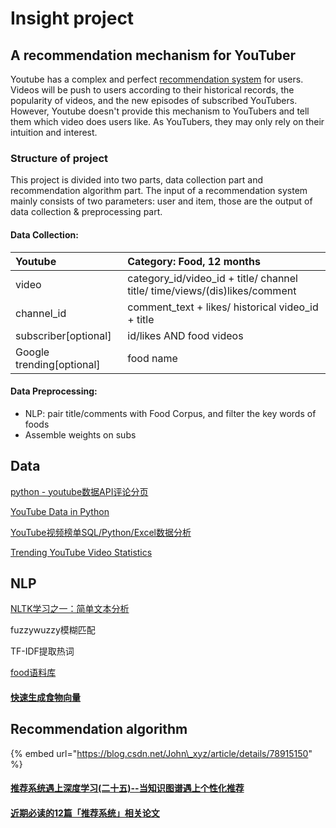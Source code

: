 # Insight project

## A recommendation mechanism for YouTuber

Youtube has a complex and perfect [recommendation system](https://research.google/pubs/pub45530/) for users. Videos will be push to users according to their historical records, the popularity of videos, and the new episodes of subscribed YouTubers. However, Youtube doesn't provide this mechanism to YouTubers and tell them which video does users like. As YouTubers, they may only rely on their intuition and interest.

### Structure of project

This project is divided into two parts, data collection part and recommendation algorithm part. The input of a recommendation system mainly consists of two parameters: user and item, those are the output of data collection & preprocessing part.

#### Data Collection:

| Youtube  | Category: Food, 12 months |
| :--- | :--- |
| video | category\_id/video\_id + title/ channel title/ time/views/\(dis\)likes/comment |
| channel\_id | comment\_text + likes/ historical video\_id + title |
| subscriber\[optional\] | id/likes AND food videos |
| Google trending\[optional\] | food name |

#### Data Preprocessing:

* NLP: pair title/comments with Food Corpus, and filter the key words of foods
* Assemble weights on subs

## Data

[python - youtube数据API评论分页](https://www.coder.work/article/1280254)

[YouTube Data in Python](https://medium.com/greyatom/youtube-data-in-python-6147160c5833)

[YouTube视频榜单SQL/Python/Excel数据分析](https://juejin.im/post/5e68984c518825495e105ea0#heading-14)

[Trending YouTube Video Statistics](https://www.kaggle.com/datasnaek/youtube-new/kernels)

## NLP

[NLTK学习之一：简单文本分析](https://blog.csdn.net/zzulp/article/details/77150129)

fuzzywuzzy模糊匹配

TF-IDF提取热词

[food语料库](https://www.researchgate.net/publication/337030736_FoodBase_corpus_a_new_resource_of_annotated_food_entities)

#### [快速生成食物向量](https://medium.com/shidanqing/%E5%BF%AB%E9%80%9F%E7%94%9F%E6%88%90%E9%A3%9F%E7%89%A9%E5%90%91%E9%87%8F-5cc39adfb291)

## Recommendation algorithm

{% embed url="https://blog.csdn.net/John\_xyz/article/details/78915150" %}

#### [推荐系统遇上深度学习\(二十五\)--当知识图谱遇上个性化推荐](https://zhuanlan.zhihu.com/p/48601941)

#### [近期必读的12篇「推荐系统」相关论文](https://www.ctolib.com/topics-138700.html)

